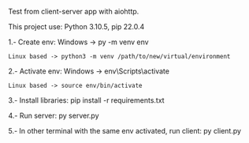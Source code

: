 Test from client-server app with aiohttp.

This project use:
    Python 3.10.5, pip 22.0.4

1.- Create env:
    Windows -> py -m venv env

    Linux based -> python3 -m venv /path/to/new/virtual/environment

2.- Activate env:
    Windows -> env\Scripts\activate
    
    Linux based -> source env/bin/activate

3.- Install libraries:
    pip install -r requirements.txt
    
4.- Run server:
    py server.py

5.- In other terminal with the same env activated, run client:
    py client.py

